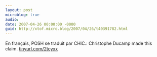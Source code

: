 ```yaml
---
layout: post
microblog: true
audio: 
date: 2007-04-26 00:00:00 -0000
guid: http://xtof.micro.blog/2007/04/26/t40391782.html
---
```

En français, POSH se traduit par CHIC.: Christophe Ducamp made this claim. [tinyurl.com/2tcyxx](http://tinyurl.com/2tcyxx)
